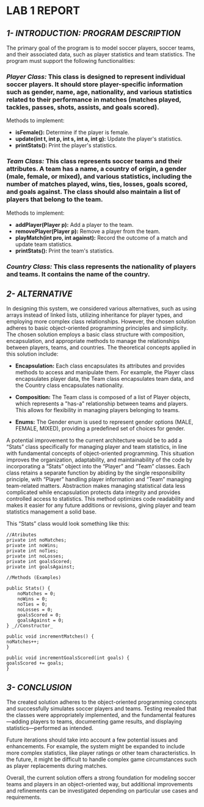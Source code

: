 # LAB 1 REPORT
## _**1- INTRODUCTION: PROGRAM DESCRIPTION**_

The primary goal of the program is to model soccer players, soccer teams, and their associated data, such as player statistics and team statistics. The program must support the following functionalities:
### _Player Class:_ This class is designed to represent individual soccer players. It should store player-specific information such as gender, name, age, nationality, and various statistics related to their performance in matches (matches played, tackles, passes, shots, assists, and goals scored).
Methods to implement:
+ **isFemale():** Determine if the player is female.
+ **update(int t, int p, int s, int a, int g):** Update the player's statistics.
+ **printStats():** Print the player's statistics.
### _Team Class:_ This class represents soccer teams and their attributes. A team has a name, a country of origin, a gender (male, female, or mixed), and various statistics, including the number of matches played, wins, ties, losses, goals scored, and goals against. The class should also maintain a list of players that belong to the team.
Methods to implement:
+ **addPlayer(Player p):** Add a player to the team.
+ **removePlayer(Player p):** Remove a player from the team.
+ **playMatch(int pro, int against):** Record the outcome of a match and update team statistics.
+ **printStats():** Print the team's statistics.
### _Country Class:_ This class represents the nationality of players and teams. It contains the name of the country.





## _**2- ALTERNATIVE**_

In designing this system, we considered various alternatives, such as using arrays instead of linked lists, utilizing inheritance for player types, and employing more complex class relationships. However, the chosen solution adheres to basic object-oriented programming principles and simplicity.
The chosen solution employs a basic class structure with composition, encapsulation, and appropriate methods to manage the relationships between players, teams, and countries. The theoretical concepts applied in this solution include:  

+ **Encapsulation:** Each class encapsulates its attributes and provides methods to access and manipulate them. For example, the Player class encapsulates player data, the Team class encapsulates team data, and the     Country class encapsulates nationality.
 
+ **Composition:** The Team class is composed of a list of Player objects, which represents a "has-a" relationship between teams and players. This allows for flexibility in managing players belonging to teams.
  
+ **Enums:** The Gender enum is used to represent gender options (MALE, FEMALE, MIXED), providing a predefined set of choices for gender.
  

A potential improvement to the current architecture would be to add a “Stats” class specifically for managing player and team statistics, in line with fundamental concepts of object-oriented programming. This situation improves the organization, adaptability, and maintainability of the code by incorporating a “Stats” object into the “Player” and “Team” classes. Each class retains a separate function by abiding by the single responsibility principle, with “Player” handling player information and “Team” managing team-related matters. Abstraction makes managing statistical data less complicated while encapsulation protects data integrity and provides controlled access to statistics. This method optimizes code readability and makes it easier for any future additions or revisions, giving player and team statistics management a solid base.

This “Stats” class would look something like this:

```
//Atributes
private int noMatches; 
private int noWins; 
private int noTies; 
private int noLosses; 
private int goalsScored; 
private int goalsAgainst;

//Methods (Examples)

public Stats() { 
    noMatches = 0; 
    noWins = 0; 
    noTies = 0; 
    noLosses = 0; 
    goalsScored = 0; 
    goalsAgainst = 0; 
} _//Constructor_

public void incrementMatches() {
noMatches++; 
}

public void incrementGoalsScored(int goals) { 
goalsScored += goals; 
}
```

## _**3- CONCLUSION**_

The created solution adheres to the object-oriented programming concepts and successfully simulates soccer players and teams. Testing revealed that the classes were appropriately implemented, and the fundamental features—adding players to teams, documenting game results, and displaying statistics—performed as intended.

Future iterations should take into account a few potential issues and enhancements. For example, the system might be expanded to include more complex statistics, like player ratings or other team characteristics. In the future, it might be difficult to handle complex game circumstances such as player replacements during matches.

Overall, the current solution offers a strong foundation for modeling soccer teams and players in an object-oriented way, but additional improvements and refinements can be investigated depending on particular use cases and requirements.

